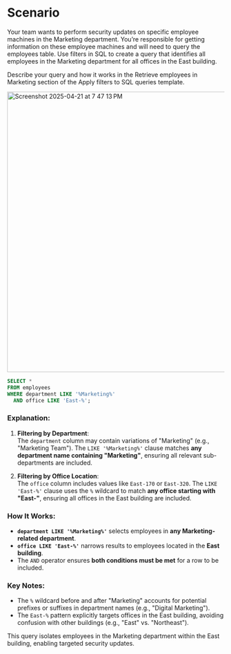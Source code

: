 # Scenario

Your team wants to perform security updates on specific employee machines in the Marketing department. You’re responsible for getting information on these employee machines and will need to query the employees table. Use filters in SQL to create a query that identifies all employees in the Marketing department for all offices in the East building.

Describe your query and how it works in the Retrieve employees in Marketing section of the Apply filters to SQL queries template. 

<img width="649" alt="Screenshot 2025-04-21 at 7 47 13 PM" src="https://github.com/user-attachments/assets/d23f9bbf-9ffe-4e3c-a657-bbce3f7ea7d6" />

```sql
SELECT *  
FROM employees  
WHERE department LIKE '%Marketing%'  
  AND office LIKE 'East-%';
```

### Explanation:  
1. **Filtering by Department**:  
   The `department` column may contain variations of "Marketing" (e.g., "Marketing Team"). The `LIKE '%Marketing%'` clause matches **any department name containing "Marketing"**, ensuring all relevant sub-departments are included.  

2. **Filtering by Office Location**:  
   The `office` column includes values like `East-170` or `East-320`. The `LIKE 'East-%'` clause uses the `%` wildcard to match **any office starting with "East-"**, ensuring all offices in the East building are included.  

### How It Works:  
- **`department LIKE '%Marketing%'`** selects employees in **any Marketing-related department**.  
- **`office LIKE 'East-%'`** narrows results to employees located in the **East building**.  
- The `AND` operator ensures **both conditions must be met** for a row to be included.  

### Key Notes:  
- The `%` wildcard before and after "Marketing" accounts for potential prefixes or suffixes in department names (e.g., "Digital Marketing").  
- The `East-%` pattern explicitly targets offices in the East building, avoiding confusion with other buildings (e.g., "East" vs. "Northeast").  

This query isolates employees in the Marketing department within the East building, enabling targeted security updates.
